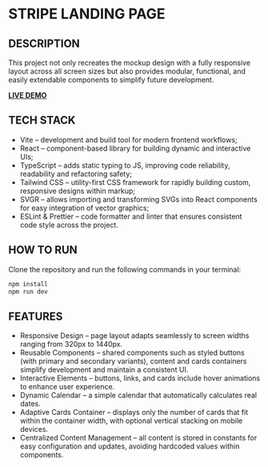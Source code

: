 # STRIPE LANDING PAGE

## DESCRIPTION

This project not only recreates the mockup design with a fully responsive layout across all screen sizes but also provides modular, functional, and easily extendable components to simplify future development.

[**LIVE DEMO**](https://stripe-landing.vercel.app/)

## TECH STACK

- Vite – development and build tool for modern frontend workflows;
- React – component-based library for building dynamic and interactive UIs;
- TypeScript – adds static typing to JS, improving code reliability, readability and refactoring safety;
- Tailwind CSS – utility-first CSS framework for rapidly building custom, responsive designs within markup;
- SVGR – allows importing and transforming SVGs into React components for easy integration of vector graphics;
- ESLint & Prettier – code formatter and linter that ensures consistent code style across the project.

## HOW TO RUN

Clone the repository and run the following commands in your terminal:

```bash
npm install
npm run dev
```

## FEATURES

- Responsive Design – page layout adapts seamlessly to screen widths ranging from 320px to 1440px.
- Reusable Components – shared components such as styled buttons (with primary and secondary variants), content and cards containers simplify development and maintain a consistent UI.
- Interactive Elements – buttons, links, and cards include hover animations to enhance user experience.
- Dynamic Calendar – a simple calendar that automatically calculates real dates.
- Adaptive Cards Container – displays only the number of cards that fit within the container width, with optional vertical stacking on mobile devices.
- Centralized Content Management – all content is stored in constants for easy configuration and updates, avoiding hardcoded values within components.

